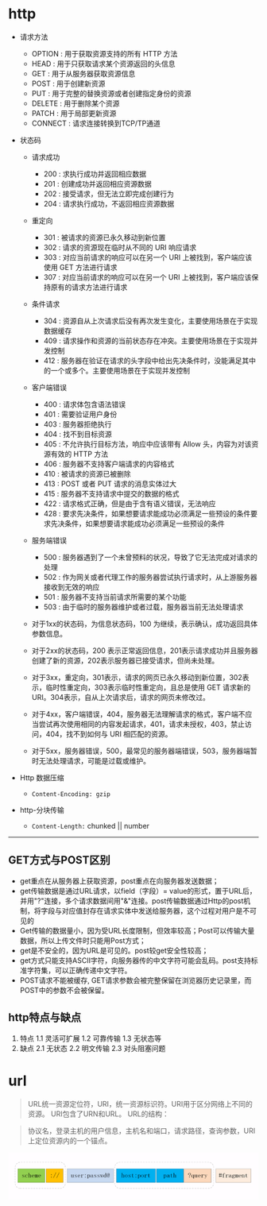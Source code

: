 # http

+ 请求方法
    - OPTION : 用于获取资源支持的所有 HTTP 方法
    - HEAD : 用于只获取请求某个资源返回的头信息
    - GET : 用于从服务器获取资源信息
    - POST : 用于创建新资源
    - PUT : 用于完整的替换资源或者创建指定身份的资源
    - DELETE : 用于删除某个资源
    - PATCH : 用于局部更新资源
    - CONNECT : 请求连接转换到TCP/TP通道
+ 状态码
    + 请求成功
        - 200 : 求执行成功并返回相应数据
        - 201 : 创建成功并返回相应资源数据
        - 202 : 接受请求，但无法立即完成创建行为
        - 204 : 请求执行成功，不返回相应资源数据
    + 重定向
        - 301 : 被请求的资源已永久移动到新位置
        - 302 : 请求的资源现在临时从不同的 URI 响应请求
        - 303 : 对应当前请求的响应可以在另一个 URI 上被找到，客户端应该使用 GET 方法进行请求
        - 307 : 对应当前请求的响应可以在另一个 URI 上被找到，客户端应该保持原有的请求方法进行请求
    + 条件请求
        - 304 : 资源自从上次请求后没有再次发生变化，主要使用场景在于实现数据缓存
        - 409 : 请求操作和资源的当前状态存在冲突。主要使用场景在于实现并发控制
        - 412 : 服务器在验证在请求的头字段中给出先决条件时，没能满足其中的一个或多个。主要使用场景在于实现并发控制

    + 客户端错误
        - 400 : 请求体包含语法错误
        - 401 : 需要验证用户身份
        - 403 : 服务器拒绝执行
        - 404 : 找不到目标资源
        - 405 : 不允许执行目标方法，响应中应该带有 Allow 头，内容为对该资源有效的 HTTP 方法
        - 406 : 服务器不支持客户端请求的内容格式
        - 410 : 被请求的资源已被删除
        - 413 : POST 或者 PUT 请求的消息实体过大
        - 415 : 服务器不支持请求中提交的数据的格式
        - 422 : 请求格式正确，但是由于含有语义错误，无法响应
        - 428 : 要求先决条件，如果想要请求能成功必须满足一些预设的条件要求先决条件，如果想要请求能成功必须满足一些预设的条件
    + 服务端错误
        - 500 : 服务器遇到了一个未曾预料的状况，导致了它无法完成对请求的处理
        - 502 : 作为网关或者代理工作的服务器尝试执行请求时，从上游服务器接收到无效的响应
        - 501 : 服务器不支持当前请求所需要的某个功能
        - 503 : 由于临时的服务器维护或者过载，服务器当前无法处理请求
    + 对于1xx的状态码，为信息状态码，100 为继续，表示确认，成功返回具体参数信息。
    + 对于2xx的状态码，200 表示正常返回信息，201表示请求成功并且服务器创建了新的资源，202表示服务器已接受请求，但尚未处理。
    + 对于3xx，重定向，301表示，请求的网页已永久移动到新位置，302表示，临时性重定向，303表示临时性重定向，且总是使用 GET 请求新的 URI。304表示，自从上次请求后，请求的网页未修改过。
    + 对于4xx，客户端错误，404，服务器无法理解请求的格式，客户端不应当尝试再次使用相同的内容发起请求，401，请求未授权，403，禁止访问，404，找不到如何与 URI 相匹配的资源。
    + 对于5xx，服务器错误，500，最常见的服务器端错误，503，服务器端暂时无法处理请求，可能是过载或维护。

+ Http 数据压缩
    - `Content-Encoding: gzip`
+ http-分块传输
    - `Content-Length:` chunked || number

---

## GET方式与POST区别
+ get重点在从服务器上获取资源，post重点在向服务器发送数据；
+ get传输数据是通过URL请求，以field（字段）= value的形式，置于URL后，并用"?"连接，多个请求数据间用"&"连接。post传输数据通过Http的post机制，将字段与对应值封存在请求实体中发送给服务器，这个过程对用户是不可见的
+ Get传输的数据量小，因为受URL长度限制，但效率较高；Post可以传输大量数据，所以上传文件时只能用Post方式；
+ get是不安全的，因为URL是可见的。post较get安全性较高；
+ get方式只能支持ASCII字符，向服务器传的中文字符可能会乱码。post支持标准字符集，可以正确传递中文字符。
+ POST请求不能被缓存, GET请求参数会被完整保留在浏览器历史记录里，而POST中的参数不会被保留。

## http特点与缺点
1. 特点
    1.1 灵活可扩展
    1.2 可靠传输
    1.3 无状态等
2. 缺点
    2.1 无状态
    2.2 明文传输
    2.3 对头阻塞问题



# url 
> URL统一资源定位符，URI，统一资源标识符。URI用于区分网络上不同的资源。 URI包含了URN和URL。 URL的结构：

> 协议名，登录主机的用户信息，主机名和端口，请求路径，查询参数，URI上定位资源内的一个锚点。

 
![URL](./img/url.png)